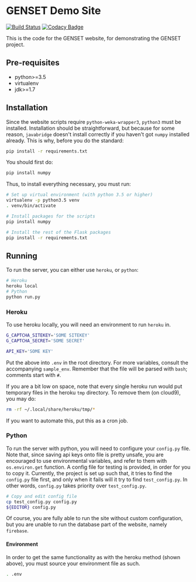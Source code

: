 # GENSET Demo Site

[![Build Status](https://img.shields.io/travis/cheukyin699/genset-demo-site.svg)](https://travis-ci.org/cheukyin699/genset-demo-site)
[![Codacy Badge](https://img.shields.io/codacy/grade/feac75edbe5241eaa206de597efb38ef.svg)](https://www.codacy.com/app/chucksys88/genset-demo-site?utm_source=github.com&amp;utm_medium=referral&amp;utm_content=cheukyin699/genset-demo-site&amp;utm_campaign=Badge_Grade)

This is the code for the GENSET website, for demonstrating the GENSET project.

## Pre-requisites

- python>=3.5
- virtualenv
- jdk>=1.7

## Installation

Since the website scripts require `python-weka-wrapper3`, `python3` must be
installed. Installation should be straightforward, but because for some reason,
`javabridge` doesn't install correctly if you haven't got `numpy` installed
already. This is why, before you do the standard:

```sh
pip install -r requirements.txt
```

You should first do:

```sh
pip install numpy
```

Thus, to install everything necessary, you must run:

```sh
# Set up virtual environment (with python 3.5 or higher)
virtualenv -p python3.5 venv
. venv/bin/activate

# Install packages for the scripts
pip install numpy

# Install the rest of the Flask packages
pip install -r requirements.txt
```

## Running

To run the server, you can either use `heroku`, or `python`:

```sh
# Heroku
heroku local
# Python
python run.py
```

### Heroku

To use heroku locally, you will need an environment to run `heroku` in.

```sh
G_CAPTCHA_SITEKEY='SOME SITEKEY'
G_CAPTCHA_SECRET='SOME SECRET'

API_KEY='SOME KEY'
```

Put the above into `.env` in the root directory. For more variables, consult
the accompanying `sample_env`. Remember that the file will be parsed with
`bash`; comments start with `#`.

If you are a bit low on space, note that every single heroku run would put
temporary files in the heroku `tmp` directory. To remove them (on cloud9), you
may do:

```bash
rm -rf ~/.local/share/heroku/tmp/*
```

If you want to automate this, put this as a cron job.

### Python

To run the server with python, you will need to configure your `config.py` file.
Note that, since saving api keys onto file is pretty unsafe, you are encouraged
to use environmental variables, and refer to them with `os.environ.get`
function. A config file for testing is provided, in order for you to copy it.
Currently, the project is set up such that, it tries to find the `config.py`
file first, and only when it fails will it try to find `test_config.py`. In
other words, `config.py` takes priority over `test_config.py`.

```sh
# Copy and edit config file
cp test_config.py config.py
${EDITOR} config.py
```

Of course, you are fully able to run the site without custom configuration, but
you are unable to run the database part of the website, namely `firebase`.

#### Environment

In order to get the same functionality as with the heroku method (shown above),
you must source your environment file as such.

```sh
. .env
```
